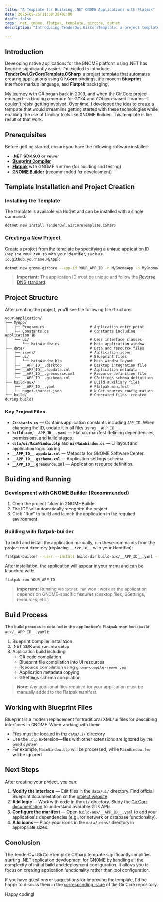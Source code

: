 ```yaml
---
title: "A Template for Building .NET GNOME Applications with Flatpak"
date: 2025-09-25T11:50:38+02:00
draft: false
tags: .net, gnome, flatpak, template, gircore, dotnet
description: "Introducing TenderOwl.GirCoreTemplate: a project template that automates creating applications using **Gir.Core** bindings, the modern **Blueprint** interface markup language, and **Flatpak** packaging."

---
```


## Introduction

Developing native applications for the GNOME platform using .NET has become significantly easier. I'm excited to introduce **TenderOwl.GirCoreTemplate.CSharp**, a project template that automates creating applications using **Gir.Core** bindings, the modern **Blueprint** interface markup language, and **Flatpak** packaging.

My journey with C# began back in 2003, and when the Gir.Core project emerged—a binding generator for GTK4 and GObject-based libraries—I couldn't resist getting involved. Over time, I developed the idea to create a template that would streamline getting started with these technologies while enabling the use of familiar tools like GNOME Builder. This template is the result of that work.

## Prerequisites

Before getting started, ensure you have the following software installed:

- [**.NET SDK 9.0**](https://dotnet.microsoft.com/) or newer
- [**Blueprint Compiler**](https://gnome.pages.gitlab.gnome.org/blueprint-compiler/)
- [**Flatpak**](https://flatpak.org/) with GNOME runtime (for building and testing)
- [**GNOME Builder**](https://apps.gnome.org/Builder/) (recommended for development)

## Template Installation and Project Creation

### Installing the Template

The template is available via NuGet and can be installed with a single command:

```bash
dotnet new install TenderOwl.GirCoreTemplate.CSharp
```

### Creating a New Project

Create a project from the template by specifying a unique application ID (replace `YOUR_APP_ID` with your identifier, such as `io.github.yourname.MyApp`):

```bash
dotnet new gnome-gircore --app-id YOUR_APP_ID -n MyGnomeApp -o MyGnomeApp
```

> **Important:** The application ID must be unique and follow the [Reverse DNS standard](https://docs.flatpak.org/en/latest/conventions.html#application-ids).

## Project Structure

After creating the project, you'll see the following file structure:

```
your-application/
├── MyApp/
│   ├── Program.cs                     # Application entry point
│   ├── Constants.cs                   # Constants including application ID
│   └── ui/                            # User interface classes
│       └── MainWindow.cs              # Main application window
├── data/                              # Data and resource files
│   ├── icons/                         # Application icons
│   ├── ui/                            # Blueprint files
│   │   └── MainWindow.blp             # Main window layout
│   ├── __APP_ID__.desktop             # Desktop integration file
│   ├── __APP_ID__.appdata.xml         # Application metadata
│   ├── __APP_ID__.gresource.xml       # Resource definition file
│   └── __APP_ID__.gschema.xml         # GSettings schema definition
├── build-aux/                         # Build auxiliary files
│   ├── __APP_ID__.yaml                # Flatpak manifest
│   └── nuget-sources.json             # NuGet sources configuration
└── build/                             # Generated files (created during build)
```

### Key Project Files

- **`Constants.cs`** — Contains application constants including `APP_ID`. When changing the ID, update it in all files using `__APP_ID__`.
- **`build-aux/__APP_ID__.yaml`** — Flatpak manifest defining dependencies, permissions, and build stages.
- **`data/ui/MainWindow.blp`** and **`ui/MainWindow.cs`** — UI layout and application logic pairing.
- **`__APP_ID__.appdata.xml`** — Metadata for GNOME Software Center.
- **`__APP_ID__.gschema.xml`** — Application settings schema.
- **`__APP_ID__.gresource.xml`** — Application resource definition.

## Building and Running

### Development with GNOME Builder (Recommended)

1. Open the project folder in GNOME Builder
2. The IDE will automatically recognize the project
3. Click "Run" to build and launch the application in the required environment

### Building with flatpak-builder

To build and install the application manually, run these commands from the project root directory (replacing `__APP_ID__` with your identifier):

```bash
flatpak-builder --user --install build-dir build-aux/__APP_ID__.yaml --force-clean
```

After installation, the application will appear in your menu and can be launched with:

```bash
flatpak run YOUR_APP_ID
```

> **Important:** Running via `dotnet run` won't work as the application depends on GNOME-specific features (desktop files, GSettings, resources, etc.).

## Build Process

The build process is detailed in the application's Flatpak manifest (`build-aux/__APP_ID__.yaml`):

1. Blueprint Compiler installation
2. .NET SDK and runtime setup
3. Application build including:
   - C# code compilation
   - Blueprint file compilation into UI resources
   - Resource compilation using `gnome-compile-resources`
   - Application metadata copying
   - GSettings schema compilation

> **Note:** Any additional files required for your application must be manually added to the Flatpak manifest.

## Working with Blueprint Files

Blueprint is a modern replacement for traditional XML/.ui files for describing interfaces in GNOME. When working with them:

- Files must be located in the `data/ui/` directory
- Use the `.blp` extension—files with other extensions are ignored by the build system
- For example, `MainWindow.blp` will be processed, while `MainWindow.foo` will be ignored

## Next Steps

After creating your project, you can:

1. **Modify the interface** — Edit files in the `data/ui/` directory. Find official Blueprint documentation on the [project website](https://jwestman.pages.gitlab.gnome.org/blueprint-compiler/).
2. **Add logic** — Work with code in the `ui/` directory. Study the [Gir.Core documentation](https://github.com/gircore/gir.core) to understand available GTK APIs.
3. **Configure the manifest** — Open `build-aux/__APP_ID__.yaml` to add your application's dependencies (e.g., for network or database functionality).
4. **Add icons** — Place your icons in the `data/icons/` directory in appropriate sizes.

## Conclusion

The TenderOwl.GirCoreTemplate.CSharp template significantly simplifies starting .NET application development for GNOME by handling all the complexity of initial build and deployment configuration. It allows you to focus on creating application functionality rather than tool configuration.

If you have questions or suggestions for improving the template, I'd be happy to discuss them in the [corresponding issue](https://github.com/gircore/gir.core/issues/938) of the Gir.Core repository.

Happy coding!
